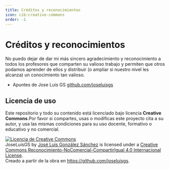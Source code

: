 ```yaml
---
title: Créditos y reconocimientos
icon: cib:creative-commons
order: -1
---
```

# Créditos y reconocimientos

No puedo dejar de dar mi más sincero agradecimiento y reconocimiento a todos los profesores que comparten su valioso trabajo y permiten que otros podamos aprender de ellos y distribuir (o ampliar si nuestro nivel les alcanza) un conocimiento tan valioso.
- Apuntes de Jose Luis GS [github.com/joseluisgs](https://github.com/joseluisgs/DesarrolloWebEntornosServidor-01-2024-2025/)

## Licencia de uso

Este repositorio y todo su contenido está licenciado bajo licencia **Creative Commons**.Por favor si compartes, usas o modificas este proyecto cita a su
autor, y usa las mismas condiciones para su uso docente, formativo o educativo y no comercial.

<a rel="license" href="http://creativecommons.org/licenses/by-nc-sa/4.0/"><img alt="Licencia de Creative Commons" style="border-width:0" src="https://i.creativecommons.org/l/by-nc-sa/4.0/88x31.png" /></a><br /><span xmlns:dct="http://purl.org/dc/terms/" property="dct:title">
JoseLuisGS</span>
by <a xmlns:cc="http://creativecommons.org/ns#" href="https://joseluisgs.dev/" property="cc:attributionName" rel="cc:attributionURL">
José Luis González Sánchez</a> is licensed under
a <a rel="license" href="http://creativecommons.org/licenses/by-nc-sa/4.0/">Creative Commons
Reconocimiento-NoComercial-CompartirIgual 4.0 Internacional License</a>.<br />Creado a partir de la obra
en <a xmlns:dct="http://purl.org/dc/terms/" href="https://github.com/joseluisgs" rel="dct:source">https://github.com/joseluisgs</a>.